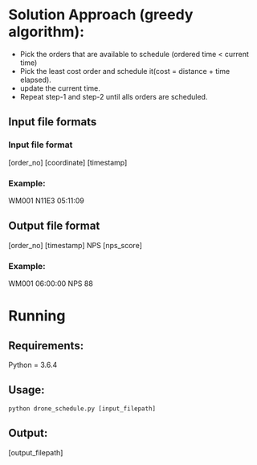 # Solution Approach (greedy algorithm):
* Pick the orders that are available to schedule (ordered time < current time)
* Pick the least cost order and schedule it(cost = distance + time elapsed).
* update the current time.
* Repeat step-1 and step-2 until alls orders are scheduled.

## Input file formats
### Input file format
[order_no] [coordinate] [timestamp]

### Example:
WM001 N11E3 05:11:09

## Output file format
[order_no] [timestamp] 
NPS [nps_score]

### Example:
WM001 06:00:00
NPS 88

# Running
## Requirements:
Python = 3.6.4

## Usage:
```
python drone_schedule.py [input_filepath]
```
## Output:
[output_filepath]
